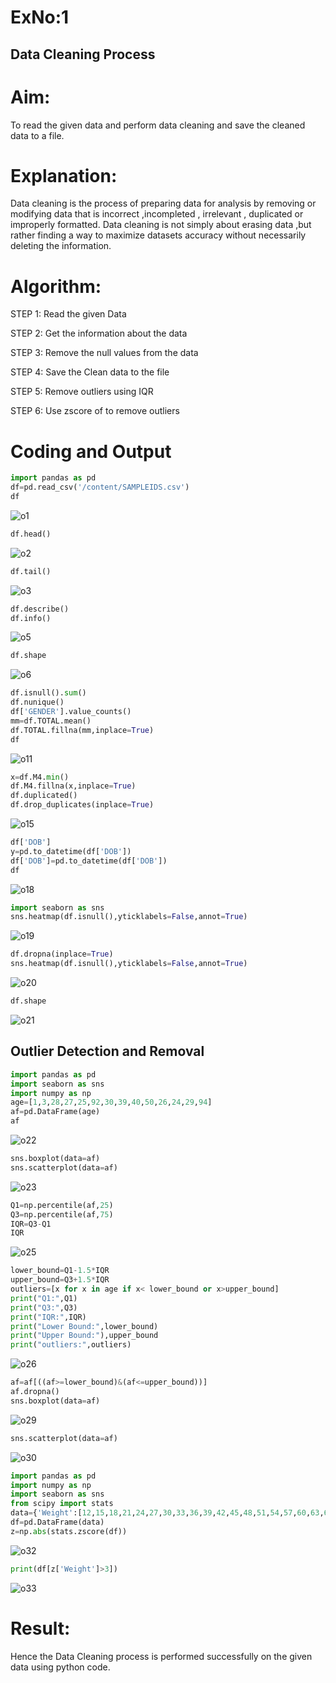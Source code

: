 # ExNo:1
## Data Cleaning Process

# Aim:
To read the given data and perform data cleaning and save the cleaned data to a file.

# Explanation:
Data cleaning is the process of preparing data for analysis by removing or modifying data that is incorrect ,incompleted , irrelevant , duplicated or improperly formatted. Data cleaning is not simply about erasing data ,but rather finding a way to maximize datasets accuracy without necessarily deleting the information.

# Algorithm:
STEP 1: Read the given Data

STEP 2: Get the information about the data

STEP 3: Remove the null values from the data

STEP 4: Save the Clean data to the file

STEP 5: Remove outliers using IQR

STEP 6: Use zscore of to remove outliers

# Coding and Output
```py
import pandas as pd
df=pd.read_csv('/content/SAMPLEIDS.csv')
df
```
![o1](https://github.com/abdulwasih2003/exno1/assets/91781810/dcab775a-6aa8-4829-8edb-2041c410d839)

```py
df.head()
```
![o2](https://github.com/abdulwasih2003/exno1/assets/91781810/4ce1db9b-b039-4a29-83eb-f9f6e8315fcd)

```py
df.tail()
```
![o3](https://github.com/abdulwasih2003/exno1/assets/91781810/6905d38c-d6f9-4ca8-8fb5-bec5a96c458f)

```py
df.describe()
df.info()
```
![o5](https://github.com/abdulwasih2003/exno1/assets/91781810/4a2bcb5e-0194-4ef0-9909-9c69bccd74e2)

```py
df.shape
```
![o6](https://github.com/abdulwasih2003/exno1/assets/91781810/15787dde-cb6a-4663-b70f-771623605eff)

```py
df.isnull().sum()
df.nunique()
df['GENDER'].value_counts()
mm=df.TOTAL.mean()
df.TOTAL.fillna(mm,inplace=True)
df
```
![o11](https://github.com/abdulwasih2003/exno1/assets/91781810/3c4321a3-5a1e-45fd-9431-3cbdbbc784d0)

```py
x=df.M4.min()
df.M4.fillna(x,inplace=True)
df.duplicated()
df.drop_duplicates(inplace=True)
```
![o15](https://github.com/abdulwasih2003/exno1/assets/91781810/7fef135f-f960-455d-8b6f-482989841f36)

```py
df['DOB']
y=pd.to_datetime(df['DOB'])
df['DOB']=pd.to_datetime(df['DOB'])
df
```
![o18](https://github.com/abdulwasih2003/exno1/assets/91781810/4babe68c-7fd9-4914-99a9-27a3268983c5)

```py
import seaborn as sns
sns.heatmap(df.isnull(),yticklabels=False,annot=True)
```
![o19](https://github.com/abdulwasih2003/exno1/assets/91781810/f009a170-0795-483d-9d8a-9a8071dbc413)

```py
df.dropna(inplace=True)
sns.heatmap(df.isnull(),yticklabels=False,annot=True)
```
![o20](https://github.com/abdulwasih2003/exno1/assets/91781810/73ebcf09-e63a-4217-ac12-2786b0539036)

```py
df.shape
```
![o21](https://github.com/abdulwasih2003/exno1/assets/91781810/88bb2f30-56bc-4636-8f60-466cd45c22ca)

## Outlier Detection and Removal
```py
import pandas as pd
import seaborn as sns
import numpy as np
age=[1,3,28,27,25,92,30,39,40,50,26,24,29,94]
af=pd.DataFrame(age)
af
```
![o22](https://github.com/abdulwasih2003/exno1/assets/91781810/e8ab5ba4-7d7b-452b-a78e-fa76bc94e1a8)

```py
sns.boxplot(data=af)
sns.scatterplot(data=af)
```
![o23](https://github.com/abdulwasih2003/exno1/assets/91781810/446ff3bd-b23a-4683-89bb-d1822a2db35a)

```py
Q1=np.percentile(af,25)
Q3=np.percentile(af,75)
IQR=Q3-Q1
IQR
```
![o25](https://github.com/abdulwasih2003/exno1/assets/91781810/db23e9d0-fe1a-49bf-a66e-7c34acc32e29)

```py
lower_bound=Q1-1.5*IQR
upper_bound=Q3+1.5*IQR
outliers=[x for x in age if x< lower_bound or x>upper_bound]
print("Q1:",Q1)
print("Q3:",Q3)
print("IQR:",IQR)
print("Lower Bound:",lower_bound)
print("Upper Bound:"),upper_bound
print("outliers:",outliers)
```
![o26](https://github.com/abdulwasih2003/exno1/assets/91781810/59e8c257-ce90-4895-96c6-80306955952c)

```py
af=af[((af>=lower_bound)&(af<=upper_bound))]
af.dropna()
sns.boxplot(data=af)
```
![o29](https://github.com/abdulwasih2003/exno1/assets/91781810/8349c72b-b5be-4b48-b77c-34b4f8c7989a)

```py
sns.scatterplot(data=af)
```
![o30](https://github.com/abdulwasih2003/exno1/assets/91781810/4cea6076-2e5e-44d4-9b22-72b897e58c82)

```py
import pandas as pd
import numpy as np
import seaborn as sns
from scipy import stats
data={'Weight':[12,15,18,21,24,27,30,33,36,39,42,45,48,51,54,57,60,63,66,69,202,72,75,78,81,84,232,87,90,93,96,99,258]}
df=pd.DataFrame(data)
z=np.abs(stats.zscore(df))
```
![o32](https://github.com/abdulwasih2003/exno1/assets/91781810/b6429c37-8876-4815-9d46-55febd5d10a1)

```py
print(df[z['Weight']>3])
```
![o33](https://github.com/abdulwasih2003/exno1/assets/91781810/b62675a0-7d89-4682-97fe-3c1a00b27b3b)

# Result:
Hence the Data Cleaning process is performed successfully on the given data using python code.
